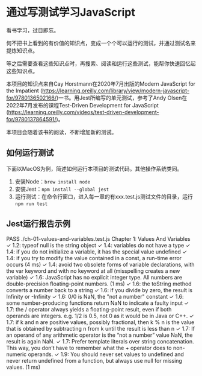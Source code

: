 # 通过写测试学习JavaScript

看书学习，过目即忘。

何不把书上看到的有价值的知识点，变成一个个可以运行的测试，并通过测试名来提炼知识点。

等之后需要查看这些知识点时，再搜索、阅读和运行这些测试，能帮你快速回忆起这些知识点。

本项目的知识点来自Cay Horstmann在2020年7月出版的Modern JavaScript for the Impatient (https://learning.oreilly.com/library/view/modern-javascript-for/9780136502166/)一书。用Jest所编写的单元测试，参考了Andy Olsen在2022年7月发布的课程Test-Driven Development for JavaScript (https://learning.oreilly.com/videos/test-driven-development-for/9780137864591/)。

本项目会随着该书的阅读，不断增加新的测试。

## 如何运行测试

下面以MacOS为例，简述如何运行本项目的测试代码。其他操作系统类同。

1. 安装Node：`brew install node`
2. 安装Jest：`npm install --global jest`
3. 运行测试：在命令行窗口，进入每一章的有xxx.test.js测试文件的目录，运行`npm run test`

## Jest运行报告示例

PASS  ./ch-01-values-and-variables.test.js
Chapter 1: Values And Variables
✓ 1.2: typeof null is the string object
✓ 1.4: variables do not have a type
✓ 1.4: if you do not initialize a variable, it has the special value undefined
✓ 1.4: if you try to modify the value contained in a const, a run-time error occurs (4 ms)
✓ 1.4: avoid two obsolete forms of variable declarations, with the var keyword and with no keyword at all (misspelling creates a new variable)
✓ 1.6: JavaScript has no explicit integer type. All numbers are double-precision floating-point numbers. (1 ms)
✓ 1.6: the toString method converts a number back to a string
✓ 1.6: if you divide by zero, the result is Infinity or -Infinity
✓ 1.6: 0/0 is NaN, the "not a number" constant
✓ 1.6: some number-producing functions return NaN to indicate a faulty input
✓ 1.7: the / operator always yields a floating-point result, even if both operands are integers. e.g. 1/2 is 0.5, not 0 as it would be in Java or C++.
✓ 1.7: if k and n are positive values, possibly fractional, then k % n is the value that is obtained by subtracting n from k until the result is less than n
✓ 1.7: If an operand of any arithmetic operator is the “not a number” value NaN, the result is again NaN.
✓ 1.7: Prefer template literals over string concatenation. This way, you don’t have to remember what the + operator does to non-numeric operands.
✓ 1.9: You should never set values to undefined and never return undefined from a function, but always use null for missing values. (1 ms)


